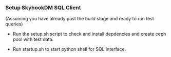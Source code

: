 ### Setup SkyhookDM SQL Client

(Assuming you have already past the build stage and ready to run test queries)

* Run the setup.sh script to check and install depdencies and create ceph pool with test data.

* Run startup.sh to start python shell for SQL interface.
